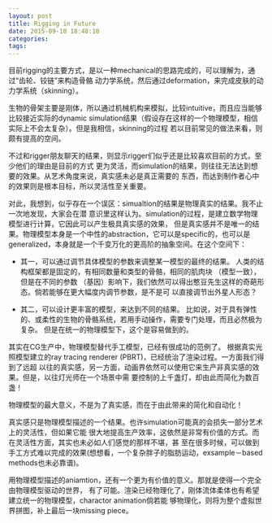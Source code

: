 ```yaml
---
layout: post
title: Rigging in Future
date: 2015-09-10 18:48:18
categories:
tags:
---
```


目前rigging的主要方式，是以一种mechanical的思路完成的，可以理解为，通过“齿轮、铰链”来构造骨骼
动力学系统，然后通过deformation，来完成皮肤的动力学系统（skinning）。

生物的骨架主要是刚体，所以通过机械机构来模拟，比较intuitive，而且应当能够比较接近实际的dynamic
simulation结果（假设存在这样的一个物理模型，相信实际上不会太复杂）。但是我相信，skinning的过程
若以目前常见的做法来看，则颇有提高的空间。

不过和rigger朋友聊天的结果，则显示rigger们似乎还是比较喜欢目前的方式，至少他们的理由是目前的方式
更为灵活，而simulation的结果，则往往无法达到想要的效果。从艺术角度来说，真实感未必是真正需要的
东西，而达到制作者心中的效果则是根本目标，所以灵活性至关重要。

对此，我想到，似乎存在一个误区：simualtion的结果是物理真实的结果。我不止一次地发现，大家会在潜
意识里这样认为。simulation的过程，是建立数学物理模型进行计算，它因此可以产生极具真实感的效果，
但是真实感并不是唯一的结果。物理模型本身是一个中性的abstraction，它可以是specific的，也可以是
generalized，本身就是一个千变万化的更高阶的抽象空间。在这个空间下：

  * 其一，可以通过调节具体模型的参数来调整某一模型的最终的结果。
  人类的结构框架都是固定的，有相同数量和类型的骨骼，相同的肌肉块 （模型一致），但是在不同的参数
  （基因）影响下，我们依然可以得出憨豆先生这样的奇葩形态。倘若能够在更大幅度内调节参数，是不是可
  以直接调节出外星人形态？

  * 其二，可以设计更丰富的模型，来达到不同的结果。
  比如说，对于具有弹性的、或柔性的生物的骨骼系统，若用手动操作，需要专门处理，而且必然极为复杂。
  但是在统一的物理模型下，这个是容易做到的。


其实在CG生产中，物理模型替代手工模型，已经有很成功的范例了。
根据真实光照模型建立的ray tracing renderer (PBRT)，已经统治了渲染过程。一方面我们得到了远超
以往的真实感，另一方面，动画界依然可以使用它来生产非真实感的效果。但是，以往灯光师在一个场景中需
要控制的上千盏灯，却由此而简化为数百盏！

物理模型的最大意义，不是为了真实感，而在于由此带来的简化和自动化！

真实感只是物理模型描述的一个结果。也许simulation可能真的会损失一部分艺术上的灵活性，但如果它能
很大地提高生产效率，这依然是非常有价值的方式。而在灵活性方面，其实也未必如人们感觉的那样不堪，甚
至在很多时候，可以做到手工方式难以完成的效果(想想看，一个复杂胖子的脂肪运动，exsample－based
methods也未必靠谱)。

用物理模型描述的aniamtion，还有一个更为有价值的意义。那就是使得一个完全由物理模型驱动的世界，
有了可能。渲染已经物理化了，刚体流体柔体也有希望建立统一的物理模型，charactor animation倘若能
够物理化，则将为整个虚拟世界拼图，补上最后一块missing piece。
